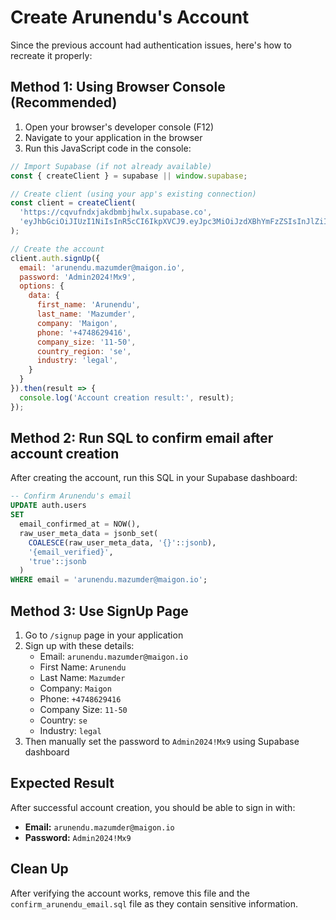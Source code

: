 # Create Arunendu's Account

Since the previous account had authentication issues, here's how to recreate it properly:

## Method 1: Using Browser Console (Recommended)

1. Open your browser's developer console (F12)
2. Navigate to your application in the browser
3. Run this JavaScript code in the console:

```javascript
// Import Supabase (if not already available)
const { createClient } = supabase || window.supabase;

// Create client (using your app's existing connection)
const client = createClient(
  'https://cqvufndxjakdbmbjhwlx.supabase.co',
  'eyJhbGciOiJIUzI1NiIsInR5cCI6IkpXVCJ9.eyJpc3MiOiJzdXBhYmFzZSIsInJlZiI6ImNxdnVmbmR4amFrZGJtYmpod2x4Iiwicm9sZSI6ImFub24iLCJpYXQiOjE3NTQ2MDAwNzMsImV4cCI6MjA3MDE3NjA3M30.pGmQIWmrTODu1r2cWuOzr9W0hre7eHblU2q9OWPZXPk'
);

// Create the account
client.auth.signUp({
  email: 'arunendu.mazumder@maigon.io',
  password: 'Admin2024!Mx9',
  options: {
    data: {
      first_name: 'Arunendu',
      last_name: 'Mazumder',
      company: 'Maigon',
      phone: '+4748629416',
      company_size: '11-50',
      country_region: 'se',
      industry: 'legal',
    }
  }
}).then(result => {
  console.log('Account creation result:', result);
});
```

## Method 2: Run SQL to confirm email after account creation

After creating the account, run this SQL in your Supabase dashboard:

```sql
-- Confirm Arunendu's email
UPDATE auth.users 
SET 
  email_confirmed_at = NOW(),
  raw_user_meta_data = jsonb_set(
    COALESCE(raw_user_meta_data, '{}'::jsonb), 
    '{email_verified}', 
    'true'::jsonb
  )
WHERE email = 'arunendu.mazumder@maigon.io';
```

## Method 3: Use SignUp Page

1. Go to `/signup` page in your application
2. Sign up with these details:
   - Email: `arunendu.mazumder@maigon.io`
   - First Name: `Arunendu`
   - Last Name: `Mazumder`
   - Company: `Maigon`
   - Phone: `+4748629416`
   - Company Size: `11-50`
   - Country: `se`
   - Industry: `legal`
3. Then manually set the password to `Admin2024!Mx9` using Supabase dashboard

## Expected Result

After successful account creation, you should be able to sign in with:
- **Email:** `arunendu.mazumder@maigon.io`
- **Password:** `Admin2024!Mx9`

## Clean Up

After verifying the account works, remove this file and the `confirm_arunendu_email.sql` file as they contain sensitive information.
